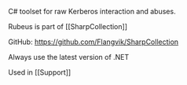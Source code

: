 C# toolset for raw Kerberos interaction and abuses.

Rubeus is part of [[SharpCollection]]

GitHub:
https://github.com/Flangvik/SharpCollection

Always use the latest version of .NET

Used in [[Support]]


